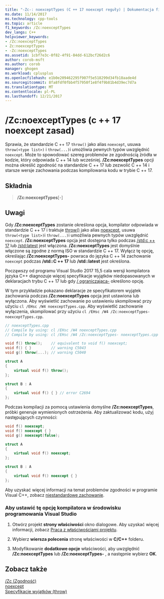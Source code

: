 ```yaml
---
title: "-Zc-: noexceptTypes (C ++ 17 noexcept reguły) | Dokumentacja firmy Microsoft"
ms.date: 11/14/2017
ms.technology: cpp-tools
ms.topic: article
f1_keywords: /Zc:noexceptTypes
dev_langs: C++
helpviewer_keywords:
- /Zc:noexceptTypes
- Zc:noexceptTypes
- -Zc:noexceptTypes
ms.assetid: 1cbf7e3c-0f82-4f91-84dd-612bcf26d2c6
author: corob-msft
ms.author: corob
manager: ghogen
ms.workload: cplusplus
ms.openlocfilehash: e1b0e209462295f907f5e518299d34fb18aade4d
ms.sourcegitcommit: 8fa8fdf0fbb4f57950f1e8f4f9b81b4d39ec7d7a
ms.translationtype: MT
ms.contentlocale: pl-PL
ms.lasthandoff: 12/21/2017
---
```

# <a name="zcnoexcepttypes-c17-noexcept-rules"></a>/Zc:noexceptTypes (c ++ 17 noexcept zasad)

Sprawia, że standardzie C ++ 17 `throw()` jako alias `noexcept`, usuwa `throw(<type list>)` i `throw(...)`i umożliwia pewnych typów uwzględnić `noexcept`. Może to spowodować szereg problemów ze zgodnością źródła w kodzie, który odpowiada C ++ 14 lub wcześniej. **/Zc:noexceptTypes** opcji można określić zgodność na standardzie C ++ 17 lub zezwolić C ++ 14 i starsze wersje zachowania podczas kompilowania kodu w trybie C ++ 17.

## <a name="syntax"></a>Składnia

> **/Zc:noexceptTypes**[-]

## <a name="remarks"></a>Uwagi

Gdy **/Zc:noexceptTypes** zostanie określona opcja, kompilator odpowiada w standardzie C ++ 17 i traktuje [throw()](../../cpp/exception-specifications-throw-cpp.md) jako alias [noexcept](../../cpp/noexcept-cpp.md), usuwa `throw(<type list>)`i `throw(...)`i umożliwia pewnych typów uwzględnić `noexcept`. **/Zc:noexceptTypes** opcja jest dostępna tylko podczas [/std:c ++ 17](std-specify-language-standard-version.md) lub [/std:latest](std-specify-language-standard-version.md) jest włączona. **/Zc:noexceptTypes** jest domyślnie włączone są zgodne z normą ISO w standardzie C ++ 17. Wyłącz tę opcję, określając **/Zc:noexceptTypes-** powraca do języka C ++ 14 zachowanie `noexcept` podczas **/std::C ++ 17** lub **/std::latest** jest określona.

Począwszy od programu Visual Studio 2017 15,5 cala wersji kompilatora języka C++ diagnozuje więcej specyfikacje wyjątków niedopasowanych w deklaracjach trybu C ++ 17 lub gdy [/ ograniczająca-](permissive-standards-conformance.md) określono opcję.

W tym przykładzie pokazano deklaracje ze specyfikatorem wyjątek zachowania podczas **/Zc:noexceptTypes** opcja jest ustawiona lub wyłączona. Aby wyświetlić zachowanie po ustawieniu skompilować przy użyciu `cl /EHsc /W4 noexceptTypes.cpp`. Aby wyświetlić zachowanie wyłączenia, skompilować przy użyciu `cl /EHsc /W4 /Zc:noexceptTypes- noexceptTypes.cpp`.

```cpp
// noexceptTypes.cpp
// Compile by using: cl /EHsc /W4 noexceptTypes.cpp
// Compile by using: cl /EHsc /W4 /Zc:noexceptTypes- noexceptTypes.cpp

void f() throw();    // equivalent to void f() noexcept;
void f() { }         // warning C5043
void g() throw(...); // warning C5040

struct A
{
    virtual void f() throw();
};

struct B : A
{
    virtual void f() { } // error C2694
};
```

Podczas kompilacji za pomocą ustawienia domyślne **/Zc:noexceptTypes**, próbki generuje wymienionych ostrzeżenia. Aby zaktualizować kodu, użyj następujących czynności:

```cpp
void f() noexcept;
void f() noexcept { }
void g() noexcept(false);

struct A
{
    virtual void f() noexcept;
};

struct B : A
{
    virtual void f() noexcept { }
};
```

Aby uzyskać więcej informacji na temat problemów zgodności w programie Visual C++, zobacz [niestandardowe zachowanie](../../cpp/nonstandard-behavior.md).

### <a name="to-set-this-compiler-option-in-the-visual-studio-development-environment"></a>Aby ustawić tę opcję kompilatora w środowisku programowania Visual Studio

1. Otwórz projekt **strony właściwości** okno dialogowe. Aby uzyskać więcej informacji, zobacz [Praca z właściwościami projektu](../../ide/working-with-project-properties.md).

1. Wybierz **wiersza polecenia** stronę właściwości w **C/C++** folderu.

1. Modyfikowanie **dodatkowe opcje** właściwości, aby uwzględnić **/Zc:noexceptTypes** lub **/Zc:noexceptTypes-** , a następnie wybierz **OK**.

## <a name="see-also"></a>Zobacz także

[/Zc (Zgodność)](../../build/reference/zc-conformance.md)  
[noexcept](../../cpp/noexcept-cpp.md)  
[Specyfikacje wyjątków (throw)](../../cpp/exception-specifications-throw-cpp.md)  
